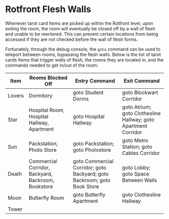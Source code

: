 # Rotfront Flesh Walls

Whenever tarot card Items are picked up within the Rotfront level, upon exiting the room, the room will eventually be closed off by a wall of flesh and unable to be reentered. This can prevent certain locations from being accessed if they are not checked before the wall of flesh forms.

Fortunately, through the debug console, the `goto` command can be used to teleport between rooms, bypassing the flesh walls. Below is the list of tarot cards Items that trigger walls of flesh, the rooms they are located in, and the commands needed to get in/out of the room:

| Item | Rooms Blocked Off | Entry Command | Exit Command |
| --- | --- | --- | --- |
| Lovers | Dormitory | goto Student Dorms | goto Blockwart Corridor |
| Star | Hospital Room, Hospital Hallway, Apartment | goto Hospital Hallway | goto Atrium; goto Clothesline Hallway; goto Apartment Corridor |
| Sun | Packstation, Photo Store | goto Packstation; goto Photostore | goto Metro Station; goto Cables Corridor |
| Death | Commercial Corridor, Backyard, Backroom, Bookstore | goto Commercial Corridor; goto Backyard; goto Backroom; goto Book Store | goto Lobby; goto Space Between Walls |
| Moon | Butterfly Room | goto Butterfly Apartment | goto Clothesline Hallway |
| Tower |  |  |  |
